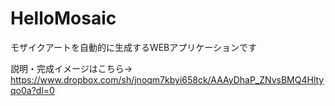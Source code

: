 # HelloMosaic
モザイクアートを自動的に生成するWEBアプリケーションです

説明・完成イメージはこちら→ https://www.dropbox.com/sh/jnoqm7kbyi658ck/AAAyDhaP_ZNvsBMQ4Hltyqo0a?dl=0